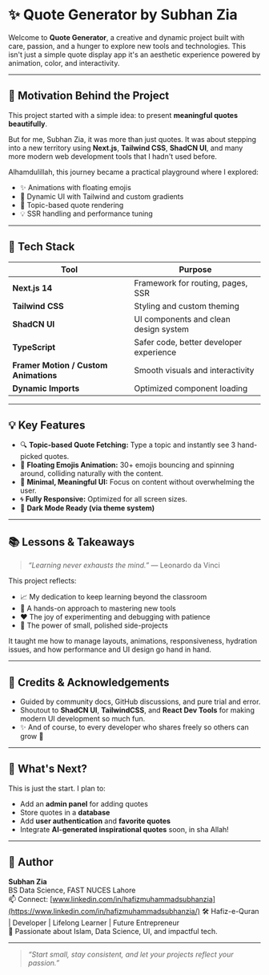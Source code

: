 # ✨ Quote Generator by Subhan Zia

Welcome to **Quote Generator**, a creative and dynamic project built with care, passion, and a hunger to explore new tools and technologies. This isn't just a simple quote display app it's an aesthetic experience powered by animation, color, and interactivity.

---

## 🌟 Motivation Behind the Project

This project started with a simple idea: to present **meaningful quotes beautifully**.

But for me, Subhan Zia, it was more than just quotes. It was about stepping into a new territory using **Next.js**, **Tailwind CSS**, **ShadCN UI**, and many more modern web development tools that I hadn't used before.

Alhamdulillah, this journey became a practical playground where I explored:
- ✨ Animations with floating emojis
- 🎨 Dynamic UI with Tailwind and custom gradients
- 🎯 Topic-based quote rendering
- 💡 SSR handling and performance tuning

---

## 🚀 Tech Stack

| Tool            | Purpose                                  |
|-----------------|-------------------------------------------|
| **Next.js 14**  | Framework for routing, pages, SSR         |
| **Tailwind CSS**| Styling and custom theming                |
| **ShadCN UI**   | UI components and clean design system     |
| **TypeScript**  | Safer code, better developer experience   |
| **Framer Motion / Custom Animations** | Smooth visuals and interactivity |
| **Dynamic Imports** | Optimized component loading           |

---

## 💡 Key Features

- 🔍 **Topic-based Quote Fetching:** Type a topic and instantly see 3 hand-picked quotes.
- 🍬 **Floating Emojis Animation:** 30+ emojis bouncing and spinning around, colliding naturally with the content.
- 🧠 **Minimal, Meaningful UI:** Focus on content without overwhelming the user.
- 🌀 **Fully Responsive:** Optimized for all screen sizes.
- 🌙 **Dark Mode Ready (via theme system)**

---

## 📚 Lessons & Takeaways

> _“Learning never exhausts the mind.”_ — Leonardo da Vinci

This project reflects:
- 📈 My dedication to keep learning beyond the classroom
- 🧪 A hands-on approach to mastering new tools
- ❤️ The joy of experimenting and debugging with patience
- 🧰 The power of small, polished side-projects

It taught me how to manage layouts, animations, responsiveness, hydration issues, and how performance and UI design go hand in hand.

---

## 🤝 Credits & Acknowledgements

- Guided by community docs, GitHub discussions, and pure trial and error.
- Shoutout to **ShadCN UI**, **TailwindCSS**, and **React Dev Tools** for making modern UI development so much fun.
- ✨ And of course, to every developer who shares freely so others can grow 🙌

---

## 📌 What's Next?

This is just the start. I plan to:
- Add an **admin panel** for adding quotes
- Store quotes in a **database**
- Add **user authentication** and **favorite quotes**
- Integrate **AI-generated inspirational quotes** soon, in sha Allah!

---

## 🧠 Author

**Subhan Zia**  
BS Data Science, FAST NUCES Lahore  
📫 Connect: [www.linkedin.com/in/hafizmuhammadsubhanzia](https://www.linkedin.com/in/hafizmuhammadsubhanzia/)
🛠️ Hafiz-e-Quran | Developer | Lifelong Learner | Future Entrepreneur  
💬 Passionate about Islam, Data Science, UI, and impactful tech.

---

> _“Start small, stay consistent, and let your projects reflect your passion.”_

